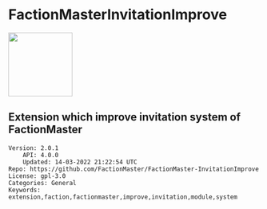 # FactionMasterInvitationImprove
<img src="https://raw.githubusercontent.com/FactionMaster/FactionMaster-InvitationImprove/5d513c1bf623ce5f427198723ec442ecfb6b5753/icon.png" width="128" height="128" />

## Extension which improve invitation system of FactionMaster
```properties
Version: 2.0.1
    API: 4.0.0
    Updated: 14-03-2022 21:22:54 UTC
Repo: https://github.com/FactionMaster/FactionMaster-InvitationImprove
License: gpl-3.0
Categories: General
Keywords: extension,faction,factionmaster,improve,invitation,module,system
```